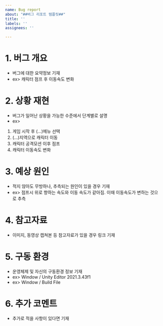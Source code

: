 ```yaml
---
name: Bug report
about: "##버그 리포트 템플릿##"
title: ''
labels: ''
assignees: ''

---
```


# 1. 버그 개요
- 버그에 대한 요약정보 기재
- ex> 캐릭터 점프 후 이동속도 변화

# 2. 상황 재현
- 버그가 일어난 상황을 가능한 수준에서 단계별로 설명
- ex>
1. 게임 시작 후 (...)메뉴 선택
2. (...)지역으로 캐릭터 이동
3. 캐릭터 공격모션 이후 점프
4. 캐릭터 이동속도 변화

# 3. 예상 원인
- 적지 않아도 무방하나, 추측되는 원인이 있을 경우 기재
- ex> 점프시 위로 향하는 속도와 이동 속도가 같아짐. 이때 이동속도가 변하는 것으로 추측

# 4. 참고자료
- 이미지, 동영상 캡쳐본 등 참고자료가 있을 경우 링크 기재

# 5. 구동 환경
- 운영체제 및 자신의 구동환경 정보 기재
- ex> Window / Unity Editor 2021.3.43f1
- ex> Window / Build File

# 6. 추가 코멘트
- 추가로 적을 사항이 있다면 기재
